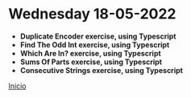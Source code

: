 # Wednesday 18-05-2022

<ul>
  <li><strong>Duplicate Encoder exercise, using Typescript</strong></li>
  <li><strong>Find The Odd Int exercise, using Typescript</strong></li>
  <li><strong>Which Are In? exercise, using Typescript</strong></li>
  <li><strong>Sums Of Parts exercise, using Typescript</strong></li>
  <li><strong>Consecutive Strings exercise, using Typescript</strong></li>
</ul>

<a href="../README.md">Inicio</a>